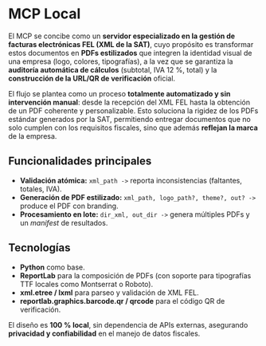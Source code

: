 # MCP Local

El MCP se concibe como un **servidor especializado en la gestión de facturas electrónicas FEL (XML de la SAT)**, cuyo propósito es transformar estos documentos en **PDFs estilizados** que integren la identidad visual de una empresa (logo, colores, tipografías), a la vez que se garantiza la **auditoría automática de cálculos** (subtotal, IVA 12 %, total) y la **construcción de la URL/QR de verificación** oficial.

El flujo se plantea como un proceso **totalmente automatizado y sin intervención manual**: desde la recepción del XML FEL hasta la obtención de un PDF coherente y personalizable. Esto soluciona la rigidez de los PDFs estándar generados por la SAT, permitiendo entregar documentos que no solo cumplen con los requisitos fiscales, sino que además **reflejan la marca** de la empresa.

## Funcionalidades principales

* **Validación atómica:** `xml_path ->` reporta inconsistencias (faltantes, totales, IVA).
* **Generación de PDF estilizado:** `xml_path, logo_path?, theme?, out? ->` produce el PDF con branding.
* **Procesamiento en lote:** `dir_xml, out_dir ->` genera múltiples PDFs y un *manifest* de resultados.

## Tecnologías

* **Python** como base.
* **ReportLab** para la composición de PDFs (con soporte para tipografías TTF locales como Montserrat o Roboto).
* **xml.etree / lxml** para parseo y validación de XML FEL.
* **reportlab.graphics.barcode.qr / qrcode** para el código QR de verificación.

El diseño es **100 % local**, sin dependencia de APIs externas, asegurando **privacidad y confiabilidad** en el manejo de datos fiscales.
